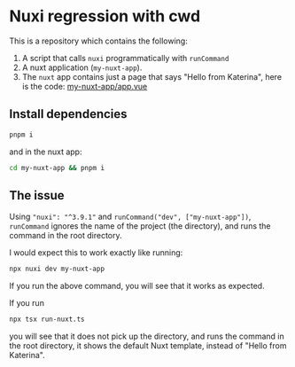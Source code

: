 # Nuxi regression with cwd

This is a repository which contains the following:

1. A script that calls `nuxi` programmatically with `runCommand`
2. A nuxt application (`my-nuxt-app`).
3. The `nuxt` app contains just a page that says "Hello from Katerina", here is the code: [my-nuxt-app/app.vue](my-nuxt-app/app.vue)

## Install dependencies

```bash
pnpm i
```

and in the nuxt app:

```bash
cd my-nuxt-app && pnpm i
```

## The issue

Using `"nuxi": "^3.9.1"` and `runCommand("dev", ["my-nuxt-app"])`, `runCommand` ignores the name of the project (the directory), and runs the command in the root directory.

I would expect this to work exactly like running:

```bash
npx nuxi dev my-nuxt-app
```

If you run the above command, you will see that it works as expected.

If you run

```bash
npx tsx run-nuxt.ts
```

you will see that it does not pick up the directory, and runs the command in the root directory, it shows the default Nuxt template, instead of "Hello from Katerina".